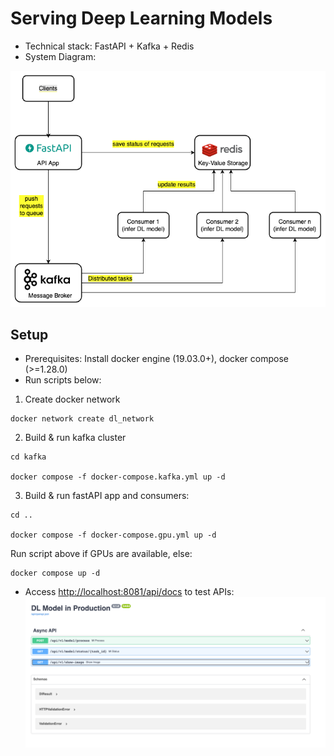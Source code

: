 # Serving Deep Learning Models
* Technical stack: FastAPI + Kafka + Redis
* System Diagram:

![system diagram](./imgs/fastapi+kafka.drawio.png)

## Setup
* Prerequisites: Install docker engine (19.03.0+), docker compose (>=1.28.0)
* Run scripts below:
1. Create docker network
```
docker network create dl_network
```
2. Build & run kafka cluster
```
cd kafka

docker compose -f docker-compose.kafka.yml up -d
```
3. Build & run fastAPI app and consumers:
```
cd ..

docker compose -f docker-compose.gpu.yml up -d
```
Run script above if GPUs are available, else:
```
docker compose up -d
```

* Access [http://localhost:8081/api/docs](http://localhost:8081/api/docs) to test APIs:
![swaggerui](./imgs/swagger_ui.png)